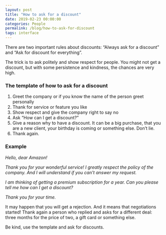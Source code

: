 ```yaml
---
layout: post
title: "How to ask for a discount"
date: 2019-02-23 00:00:00
categories: People
permalink: /blog/how-to-ask-for-discount
tags: interface
---
```


There are two important rules about discounts: “Always ask for a discount” and “Ask for discount for everything”.

The trick is to ask politely and show respect for people. You might not get a discount, but with some persistence and kindness, the chances are very high.

### The template of how to ask for a discount

1. Greet the company or if you know the name of the person greet personally
2. Thank for service or feature you like
3. Show respect and give the company right to say no
4. Ask “How can I get a discount?”
5. Give a reason why to have a discount. It can be a big purchase, that you are a new client, your birthday is coming or something else. Don’t lie.
6. Thank again.

### Example

*Hello, dear Amazon!*

*Thank you for your wonderful service! I greatly respect the policy of the company. And I will understand if you can’t answer my request.*

*I am thinking of getting a premium subscription for a year. Can you please tell me how can I get a discount?*

*Thank you for your time.*

It may happen that you will get a rejection. And it means that negotiations started! Thank again a person who replied and asks for a different deal: three months for the price of two, a gift card or something else.

Be kind, use the template and ask for discounts.